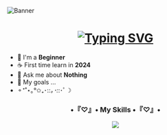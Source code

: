 ![Banner](https://github.com/Haihaay/Haihaay/blob/main/Tak%20berjudul264_20250118090541.png)

<h1 align="center"><a href="https://git.io/typing-svg"><img src="https://readme-typing-svg.demolab.com?font=Shadows+Into+Light&size=34&letterSpacing=.4rem&duration=3000&pause=1000&center=true&width=435&lines=Hi+hi+cutie+%F0%9F%91%8B;Welcome+here+%E3%80%82%E3%80%82%E3%80%82%E3%80%82" alt="Typing SVG" /></a></h1>

 -  🌱 I'm a **Beginner**
 -  ☕ First time learn in **2024**
 -  💬 Ask me about **Nothing**
 -  💯 My goals ...
   - ⚬⁺˚⋆｡°✩₊･:*:｡･:*:･ﾟ☽


<p align="left">
</p>

<div>
<h3 align="center">•『♡』• My Skills •『♡』•</h3>

<p align="center">
  <a href="https://skillicons.dev">
    <img src="https://skillicons.dev/icons?i=html,css,js,figma,php,mysql,python" />
  </a>
</p>
</div>
